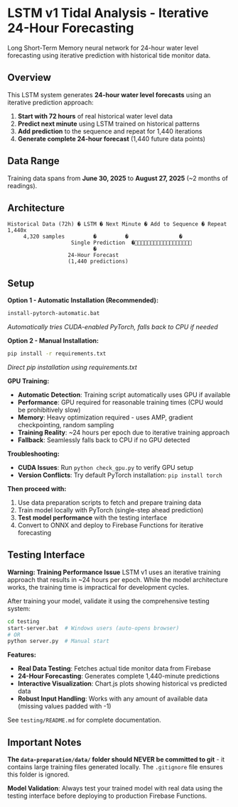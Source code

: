 # LSTM v1 Tidal Analysis - Iterative 24-Hour Forecasting

Long Short-Term Memory neural network for 24-hour water level forecasting using iterative prediction with historical tide monitor data.

## Overview

This LSTM system generates **24-hour water level forecasts** using an iterative prediction approach:

1. **Start with 72 hours** of real historical water level data
2. **Predict next minute** using LSTM trained on historical patterns  
3. **Add prediction** to the sequence and repeat for 1,440 iterations
4. **Generate complete 24-hour forecast** (1,440 future data points)

## Data Range

Training data spans from **June 30, 2025** to **August 27, 2025** (~2 months of readings).

## Architecture

```
Historical Data (72h) � LSTM � Next Minute � Add to Sequence � Repeat 1,440x
     4,320 samples         �         �                �
                    Single Prediction  �
                           �
                   24-Hour Forecast
                   (1,440 predictions)
```

## Setup

**Option 1 - Automatic Installation (Recommended):**
```bash
install-pytorch-automatic.bat
```
*Automatically tries CUDA-enabled PyTorch, falls back to CPU if needed*

**Option 2 - Manual Installation:**
```bash
pip install -r requirements.txt
```
*Direct pip installation using requirements.txt*

**GPU Training:**
- **Automatic Detection**: Training script automatically uses GPU if available
- **Performance**: GPU required for reasonable training times (CPU would be prohibitively slow)
- **Memory**: Heavy optimization required - uses AMP, gradient checkpointing, random sampling
- **Training Reality**: ~24 hours per epoch due to iterative training approach
- **Fallback**: Seamlessly falls back to CPU if no GPU detected

**Troubleshooting:**
- **CUDA Issues**: Run `python check_gpu.py` to verify GPU setup
- **Version Conflicts**: Try default PyTorch installation: `pip install torch`

**Then proceed with:**
1. Use data preparation scripts to fetch and prepare training data
2. Train model locally with PyTorch (single-step ahead prediction)
3. **Test model performance** with the testing interface
4. Convert to ONNX and deploy to Firebase Functions for iterative forecasting

## Testing Interface

**Warning: Training Performance Issue**
LSTM v1 uses an iterative training approach that results in ~24 hours per epoch. While the model architecture works, the training time is impractical for development cycles.

After training your model, validate it using the comprehensive testing system:

```bash
cd testing
start-server.bat  # Windows users (auto-opens browser)
# OR
python server.py  # Manual start
```

**Features:**
- **Real Data Testing**: Fetches actual tide monitor data from Firebase
- **24-Hour Forecasting**: Generates complete 1,440-minute predictions
- **Interactive Visualization**: Chart.js plots showing historical vs predicted data
- **Robust Input Handling**: Works with any amount of available data (missing values padded with -1)

See `testing/README.md` for complete documentation.

## Important Notes

**The `data-preparation/data/` folder should NEVER be committed to git** - it contains large training files generated locally. The `.gitignore` file ensures this folder is ignored.

**Model Validation**: Always test your trained model with real data using the testing interface before deploying to production Firebase Functions.